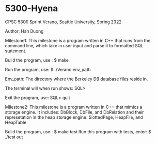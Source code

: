 # 5300-Hyena
CPSC 5300 Sprint Verano, Seattle University, Spring 2022

Author: Han Duong

Milestone1:
This milestone is a program written in C++ that runs from the command line, which take in user input and parse it to formatted SQL statement.

Build the program, use : $ make

Run the program, use: $ ./Verano env_path 

Env_path: The directory where the Berkeley DB database files reside in.

The terminal will when run shows: 
SQL>

Exit the program, use: SQL> quit

Milestone2:
This milestone is a program written in C++ that mimics a storage engine. It includes: DbBlock, DbFile, and DbRelation and their represetation in the heap storage engine: SlottedPage, HeapFile, and HeapTable.

Build the program, use : $ make test
Run this program with tests, enter: $ ./test out